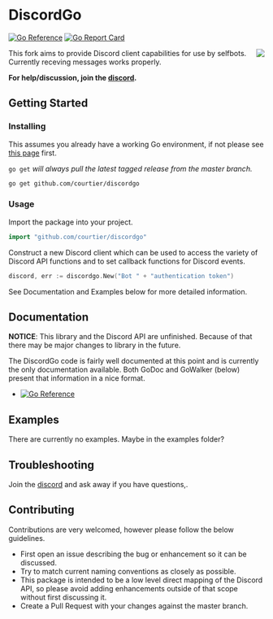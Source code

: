 # DiscordGo

[![Go Reference](https://pkg.go.dev/badge/github.com/courtier/discordgo.svg)](https://pkg.go.dev/github.com/courtier/discordgo) [![Go Report Card](https://goreportcard.com/badge/github.com/courtier/discordgo)](https://goreportcard.com/report/github.com/courtier/discordgo)

<img align="right" src="https://github.com/courtier/discordgo/blob/master/docs/img/discordgo.png">

This fork aims to provide Discord client capabilities for use by selfbots.
Currently receving messages works properly.

**For help/discussion, join the [discord](https://discord.gg/tZJxXar7td).**

## Getting Started

### Installing

This assumes you already have a working Go environment, if not please see
[this page](https://golang.org/doc/install) first.

`go get` *will always pull the latest tagged release from the master branch.*

```sh
go get github.com/courtier/discordgo
```

### Usage

Import the package into your project.

```go
import "github.com/courtier/discordgo"
```

Construct a new Discord client which can be used to access the variety of 
Discord API functions and to set callback functions for Discord events.

```go
discord, err := discordgo.New("Bot " + "authentication token")
```

See Documentation and Examples below for more detailed information.


## Documentation

**NOTICE**: This library and the Discord API are unfinished.
Because of that there may be major changes to library in the future.

The DiscordGo code is fairly well documented at this point and is currently
the only documentation available.  Both GoDoc and GoWalker (below) present
that information in a nice format.

- [![Go Reference](https://pkg.go.dev/badge/github.com/courtier/discordgo.svg)](https://pkg.go.dev/github.com/courtier/discordgo)

## Examples
There are currently no examples. Maybe in the examples folder?

## Troubleshooting
Join the [discord](https://discord.gg/tZJxXar7td) and ask away if you have questions,.

## Contributing
Contributions are very welcomed, however please follow the below guidelines.

- First open an issue describing the bug or enhancement so it can be
discussed.  
- Try to match current naming conventions as closely as possible.  
- This package is intended to be a low level direct mapping of the Discord API, 
so please avoid adding enhancements outside of that scope without first 
discussing it.
- Create a Pull Request with your changes against the master branch.
